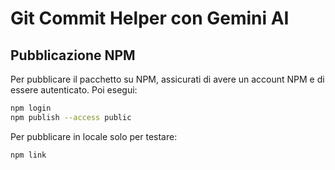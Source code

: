 # Git Commit Helper con Gemini AI

## Pubblicazione NPM

Per pubblicare il pacchetto su NPM, assicurati di avere un account NPM e di essere autenticato. Poi esegui:

```bash
npm login
npm publish --access public
```

Per pubblicare in locale solo per testare:

```bash
npm link
```